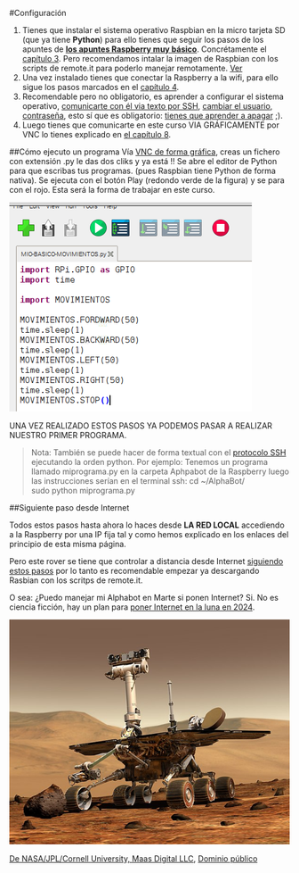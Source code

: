 #Configuración

1. Tienes que instalar el sistema operativo Raspbian en la micro tarjeta SD (que ya tiene **Python**) para ello tienes que seguir los pasos de los apuntes de [**los apuntes Raspberry muy básico**](https://catedu.github.io/raspberry-muy-basico/). Concrétamente el [capítulo 3](https://catedu.github.io/raspberry-muy-basico/3-raspbian.html). Pero recomendamos intalar la imagen de Raspbian con los scripts de remote.it para poderlo manejar remotamente. [Ver](https://catedu.github.io/raspberry-muy-basico/11-conectando-desde-internet.html)
1. Una vez instalado tienes que conectar la Raspberry a la wifi, para ello sigue los pasos marcados en el [capítulo 4](https://catedu.github.io/raspberry-muy-basico/4-primera-comunicacion.html).
1. Recomendable pero no obligatorio, es aprender a configurar el sistema operativo, [comunicarte con él via texto por SSH](https://catedu.github.io/raspberry-muy-basico/5-ssh.html), [cambiar el usuario, contraseña](https://catedu.github.io/raspberry-muy-basico/6-cambiar-usuario-y-contrasena.html), esto sí que es obligatorio: [tienes que aprender a apagar](https://catedu.github.io/raspberry-muy-basico/7-apagar.html) ;).
1. Luego tienes que comunicarte en este curso VIA GRÁFICAMENTE por VNC lo tienes explicado en [el capítulo 8](https://catedu.github.io/raspberry-muy-basico/8-vnc.html).

##Cómo ejecuto un programa
Vía [VNC de forma gráfica](https://catedu.github.io/raspberry-muy-basico/8-vnc.html), creas un fichero con extensión .py le das dos cliks y ya está !! Se abre el editor de Python para que escribas tus programas. (pues Raspbian tiene Python de forma nativa). Se ejecuta con el botón Play (redondo verde de la figura) y se para con el rojo. Esta será la forma de trabajar en este curso.

![](/assets/play)

UNA VEZ REALIZADO ESTOS PASOS YA PODEMOS PASAR A REALIZAR NUESTRO PRIMER PROGRAMA.

>Nota: También se puede hacer de forma textual con el [protocolo SSH](https://catedu.github.io/raspberry-muy-basico/5-ssh.html) ejecutando la orden  python.
>Por ejemplo: Tenemos un programa llamado miprograma.py en la carpeta Aphpabot de la Raspberry luego las instrucciones serían en el terminal ssh:
>cd ~/AlphaBot/  
>sudo python miprograma.py

##Siguiente paso desde Internet

Todos estos pasos hasta ahora lo haces desde **LA RED LOCAL** accediendo a la Raspberry por una IP fija tal y como hemos explicado en los enlaces del principio de esta misma página.

Pero este rover se tiene que controlar a distancia desde Internet [siguiendo estos pasos](https://catedu.github.io/raspberry-muy-basico/11-conectando-desde-internet.html) por lo tanto es recomendable empezar ya descargando Rasbian con los scritps de remote.it.

O sea: ¿Puedo manejar mi Alphabot en Marte si ponen Internet? Si. No es ciencia ficción, hay un plan para [poner Internet en la luna en 2024](https://retina.elpais.com/retina/2020/10/20/innovacion/1603209140_262809.html).

![](/assets/curiosity2.jpg)

[De NASA/JPL/Cornell University, Maas Digital LLC](http://photojournal.jpl.nasa.gov/catalog/PIA04413), [Dominio público](https://commons.wikimedia.org/w/index.php?curid=565283)
